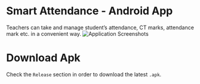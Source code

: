 # Smart Attendance - Android App
Teachers can take and manage student’s attendance, CT marks, attendance mark etc. in a convenient way.
![Application Screenshots](https://github.com/mahfuznow/mahfuznow.github.io/blob/update1/images/mahfuznow-android-work-experinece-3.webp)
# Download Apk
Check the `Release` section in order to download the latest `.apk`.
